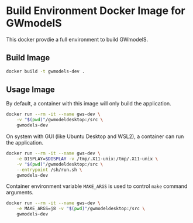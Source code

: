 # Build Environment Docker Image for GWmodelS

This docker provdie a full environment to build GWmodelS.

## Build Image

```sh
docker build -t gwmodels-dev .
```

## Usage Image

By default, a container with this image will only build the application.

```sh
docker run --rm -it --name gws-dev \
    -v "$(pwd)"/gwmodeldesktop:/src \
    gwmodels-dev
```

On system with GUI (like Ubuntu Desktop and WSL2), a container can run the application.

```sh
docker run --rm -it --name gws-dev \
    -e DISPLAY=$DISPLAY -v /tmp/.X11-unix:/tmp/.X11-unix \
    -v "$(pwd)"/gwmodeldesktop:/src \
    --entrypoint /sh/run.sh \
    gwmodels-dev
```

Container environment variable `MAKE_ARGS` is used to control `make` command arguments.

```sh
docker run --rm -it --name gws-dev \
    -e MAKE_ARGS=j8 -v "$(pwd)"/gwmodeldesktop:/src \
    gwmodels-dev
```
